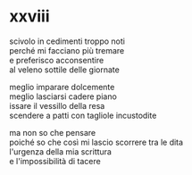 # xxviii

scivolo in cedimenti troppo noti  
perché mi facciano più tremare  
e preferisco acconsentire  
al veleno sottile delle giornate

meglio imparare dolcemente  
meglio lasciarsi cadere piano  
issare il vessillo della resa  
scendere a patti con tagliole incustodite

ma non so che pensare  
poiché so che così mi lascio scorrere tra le dita  
l'urgenza della mia scrittura  
e l'impossibilità di tacere
